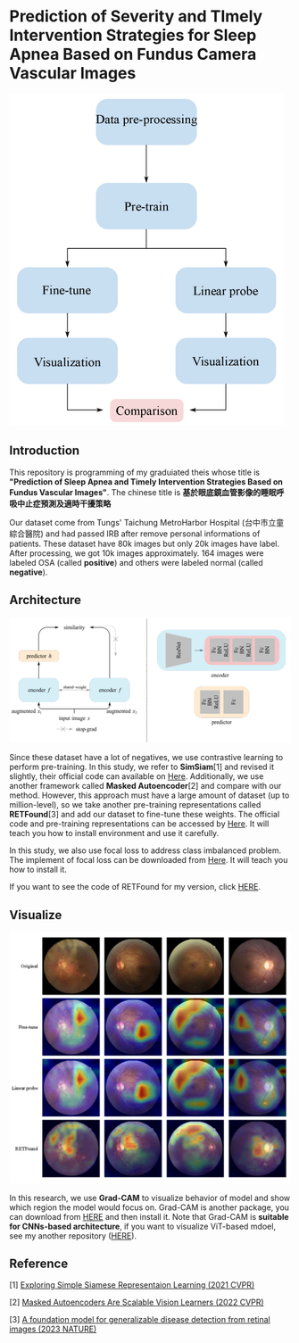 # Prediction of Severity and TImely Intervention Strategies for Sleep Apnea Based on Fundus Camera Vascular Images
![overview](./img/procedure.png)

## Introduction
This repository is programming of my graduiated theis whose title is **"Prediction of Sleep Apnea and Timely Intervention Strategies Based on Fundus Vascular Images"**. The chinese title is **基於眼底鏡血管影像的睡眠呼吸中止症預測及適時干擾策略**

Our dataset come from Tungs' Taichung MetroHarbor Hospital (台中市立童綜合醫院) and had passed IRB after remove personal informations of patients. These dataset have 80k images but only 20k images have label. After processing, we got 10k images approximately. 164 images were labeled OSA (called **positive**) and others were labeled normal (called **negative**).

## Architecture
![pre-training-architecture](./img/pre-train-architecture.png)

Since these dataset have a lot of negatives, we use contrastive learning to perform pre-training. In this study, we refer to **SimSiam**[1] and revised it slightly, their official code can available on [Here](https://github.com/facebookresearch/simsiam). Additionally, we use another framework called **Masked Autoencoder**[2] and compare with our method. However, this approach must have a large amount of dataset (up to million-level), so we take another pre-training representations called **RETFound**[3] and add our dataset to fine-tune these weights. The official code and pre-training representations can be accessed by [Here](https://github.com/rmaphoh/RETFound_MAE). It will teach you how to install environment and use it carefully.

In this study, we also use focal loss to address class imbalanced problem. The implement of focal loss can be downloaded from [Here](https://github.com/mathiaszinnen/focal_loss_torch). It will teach you how to install it.

If you want to see the code of RETFound for my version, click [HERE](https://github.com/retest75/RETFound_MAE).

## Visualize
![visualize](./img/vosualize-compare.png)

In this research, we use **Grad-CAM** to visualize behavior of model and show which region the model would focus on. Grad-CAM is another package, you can download from [HERE](https://github.com/jacobgil/pytorch-grad-cam) and then install it. Note that Grad-CAM is **suitable for CNNs-based architecture**, if you want to visualize ViT-based mdoel, see my another repository ([HERE](https://github.com/retest75/RETFound_MAE)).

## Reference
[1] [Exploring Simple Siamese Representaion Learning (2021 CVPR)](https://arxiv.org/abs/2011.10566)

[2] [Masked Autoencoders Are Scalable Vision Learners (2022 CVPR)](https://arxiv.org/abs/2111.06377)


[3] [A foundation model for generalizable disease detection from retinal images (2023 NATURE)](https://www.nature.com/articles/s41586-023-06555-x)